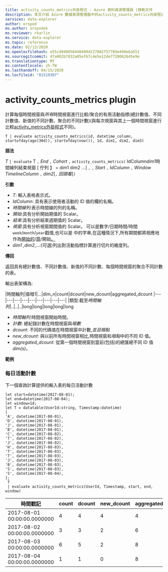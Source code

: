 ```yaml
---
title: activity_counts_metrics外掛程式 - Azure 資料資源管理員 |微軟文件
description: 本文介紹 Azure 數據資源管理器中的activity_counts_metrics外掛程式。
services: data-explorer
author: orspod
ms.author: orspodek
ms.reviewer: rkarlin
ms.service: data-explorer
ms.topic: reference
ms.date: 02/13/2020
ms.openlocfilehash: e55cd940850440499d227082f57769e499e6a551
ms.sourcegitcommit: 47a002b7032a05ef67c4e5e12de7720062645e9e
ms.translationtype: MT
ms.contentlocale: zh-TW
ms.lasthandoff: 04/15/2020
ms.locfileid: "81519307"
---
```

# <a name="activity_counts_metrics-plugin"></a>activity_counts_metrics plugin

計算每個時間視窗與*所有*時間視窗進行比較/聚合的有用活動指標(總計數值、不同計數值、新值的不同計數、聚合的不同計數)(與每次視窗與其上一個時間視窗進行比較[activity_metrics外掛程式](activity-metrics-plugin.md)不同)。

```kusto
T | evaluate activity_counts_metrics(id, datetime_column, startofday(ago(30d)), startofday(now()), 1d, dim1, dim2, dim3)
```

**語法**

*T* `| evaluate` T `,` *End* `,` *Cohort* `,` `activity_counts_metrics(` IdColumn*dim1*時間線列結束視窗 [ 佇列 】 = dim1 dim2 ...] `,` `,` *Start* `,` *IdColumn* `,` *Window* *TimelineColumn* `,` *dim2*[`,` *回頭看*]`)`

**引數**

* *T*: 輸入表格表示式。
* *IdColumn*: 具有表示使用者活動的 ID 值的欄的名稱。 
* *時間線列*:表示時間線的列的名稱。
* *開始*:具有分析開始期值的 Scalar。
* *結束*:具有分析結束週期值的 Scalar。
* *視窗*:具有分析視窗期間值的 Scalar。 可以是數字/日期時間/時間`week`/`month`/`year`戳值,也可以是 中的字串,在這種情況下,所有期間都將相應地作為[開始的](startofmonthfunction.md)/[周](startofweekfunction.md)/開始[。](startofyearfunction.md) 
* *dim1* *,dim2*,...:(可選)列出對活動指標計算進行切片的維度列。

**傳回**

返回具有總計數值、不同計數值、新值的不同計數、每個時間視窗的聚合不同計數的表。

輸出表架構為:

|時間軸列|昏暗1|...|dim_n|count|dcount|new_dcount|aggregated_dcount
|---|---|---|---|---|---|---|---|---|
|類型:截至*時間軸列*|..|..|..|long|long|long|long|long


* *時間軸列*:時間視窗開始時間。
* *計數*: 總紀錄計數在時間視窗與*暗數*
* *dcount*: 不同的代碼值在時間視窗中計數,*並且暗點*
* *new_dcount*: 與以前所有時間視窗相比,時間視窗和*暗點*中的不同 ID 值。 
* *aggregated_dcount*: 從第一個時間視窗到當前(包括)的總匯總不同 ID 值*dim(s)。*

**範例**

### <a name="daily-activity-counts"></a>每日活動計數 

下一個查詢計算提供的輸入表的每日活動計數

```kusto
let start=datetime(2017-08-01);
let end=datetime(2017-08-04);
let window=1d;
let T = datatable(UserId:string, Timestamp:datetime)
[
'A', datetime(2017-08-01),
'D', datetime(2017-08-01), 
'J', datetime(2017-08-01),
'B', datetime(2017-08-01),
'C', datetime(2017-08-02),  
'T', datetime(2017-08-02),
'J', datetime(2017-08-02),
'H', datetime(2017-08-03),
'T', datetime(2017-08-03),
'T', datetime(2017-08-03),
'J', datetime(2017-08-03),
'B', datetime(2017-08-03),
'S', datetime(2017-08-03),
'S', datetime(2017-08-04),
];
 T 
 | evaluate activity_counts_metrics(UserId, Timestamp, start, end, window)
```

|時間戳記|count|dcount|new_dcount|aggregated_dcount|
|---|---|---|---|---|
|2017-08-01 00:00:00.0000000|4|4|4|4|
|2017-08-02 00:00:00.0000000|3|3|2|6|
|2017-08-03 00:00:00.0000000|6|5|2|8|
|2017-08-04 00:00:00.0000000|1|1|0|8|


